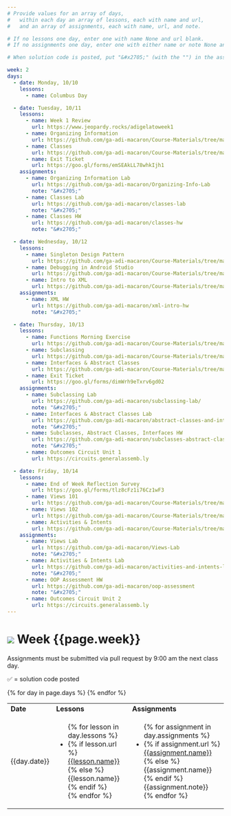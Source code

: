 ```yaml
---
# Provide values for an array of days,
#   within each day an array of lessons, each with name and url,
#   and an array of assignments, each with name, url, and note.

# If no lessons one day, enter one with name None and url blank.
# If no assignments one day, enter one with either name or note None and url blank.

# When solution code is posted, put "&#x2705;" (with the "") in the assignment's note.

week: 2
days:
  - date: Monday, 10/10
    lessons:
      - name: Columbus Day

  - date: Tuesday, 10/11
    lessons:
      - name: Week 1 Review
        url: https://www.jeopardy.rocks/adigelatoweek1
      - name: Organizing Information
        url: https://github.com/ga-adi-macaron/Course-Materials/tree/master/lessons/programming-fundamentals-in-java/organizing-info-lesson
      - name: Classes
        url: https://github.com/ga-adi-macaron/Course-Materials/tree/master/lessons/programming-fundamentals-in-java/classes-lesson
      - name: Exit Ticket
        url: https://goo.gl/forms/emSEAkLL78whkIjh1
    assignments:
      - name: Organizing Information Lab
        url: https://github.com/ga-adi-macaron/Organizing-Info-Lab
        note: "&#x2705;"
      - name: Classes Lab
        url: https://github.com/ga-adi-macaron/classes-lab
        note: "&#x2705;"
      - name: Classes HW
        url: https://github.com/ga-adi-macaron/classes-hw
        note: "&#x2705;"

  - date: Wednesday, 10/12
    lessons:
      - name: Singleton Design Pattern
        url: https://github.com/ga-adi-macaron/Course-Materials/tree/master/lessons/programming-fundamentals-in-java/singleton-design-pattern
      - name: Debugging in Android Studio
        url: https://github.com/ga-adi-macaron/Course-Materials/tree/master/lessons/workflow-and-dev-tools/debugging-in-android-lesson
      - name: Intro to XML
        url: https://github.com/ga-adi-macaron/Course-Materials/tree/master/lessons/user-interface/xml-lesson
    assignments:
      - name: XML HW
        url: https://github.com/ga-adi-macaron/xml-intro-hw
        note: "&#x2705;"

  - date: Thursday, 10/13
    lessons:
      - name: Functions Morning Exercise
        url: https://github.com/ga-adi-macaron/Course-Materials/tree/master/lessons/programming-fundamentals-in-java/functions-morning-exercise
      - name: Subclassing
        url: https://github.com/ga-adi-macaron/Course-Materials/tree/master/lessons/programming-fundamentals-in-java/subclassing-lesson
      - name: Interfaces & Abstract Classes
        url: https://github.com/ga-adi-macaron/Course-Materials/tree/master/lessons/programming-fundamentals-in-java/interfaces-and-abstract-classes
      - name: Exit Ticket
        url: https://goo.gl/forms/dimWrh9eTxrv6gd02
    assignments:
      - name: Subclassing Lab
        url: https://github.com/ga-adi-macaron/subclassing-lab/
        note: "&#x2705;"
      - name: Interfaces & Abstract Classes Lab
        url: https://github.com/ga-adi-macaron/abstract-classes-and-interfaces-lab/
        note: "&#x2705;"
      - name: Subclasses, Abstract Classes, Interfaces HW
        url: https://github.com/ga-adi-macaron/subclasses-abstract-classes-interfaces-hw
        note: "&#x2705;"
      - name: Outcomes Circuit Unit 1
        url: https://circuits.generalassemb.ly

  - date: Friday, 10/14
    lessons:
      - name: End of Week Reflection Survey
        url: https://goo.gl/forms/tlz8cFz1i76Cz1wF3
      - name: Views 101
        url: https://github.com/ga-adi-macaron/Course-Materials/tree/master/lessons/user-interface/views-101-lesson
      - name: Views 102
        url: https://github.com/ga-adi-macaron/Course-Materials/tree/master/lessons/user-interface/views-102-lesson
      - name: Activities & Intents
        url: https://github.com/ga-adi-macaron/Course-Materials/tree/master/lessons/activities-and-fragments/activities-and-intents-lesson
    assignments:
      - name: Views Lab
        url: https://github.com/ga-adi-macaron/Views-Lab
        note: "&#x2705;"
      - name: Activities & Intents Lab
        url: https://github.com/ga-adi-macaron/activities-and-intents-lab
        note: "&#x2705;"
      - name: OOP Assessment HW
        url: https://github.com/ga-adi-macaron/oop-assessment
        note: "&#x2705;"
      - name: Outcomes Circuit Unit 2
        url: https://circuits.generalassemb.ly
---
```


# ![](https://ga-dash.s3.amazonaws.com/production/assets/logo-9f88ae6c9c3871690e33280fcf557f33.png) Week {{page.week}}

Assignments must be submitted via pull request by 9:00 am the next class day.

&#x2705; = solution code posted

<table>
<tr><td><b>Date</b></td><td><b>Lessons</b></td><td><b>Assignments</b></td></tr>
{% for day in page.days %}
  <tr>
    <td>{{day.date}}</td>
    <td><ul>{% for lesson in day.lessons %}
      <li>{% if lesson.url %}
        <a href="{{lesson.url}}">{{lesson.name}}</a>
      {% else %}
        {{lesson.name}}
      {% endif %}</li>
    {% endfor %}</ul></td>
    <td><ul>{% for assignment in day.assignments %}
      <li>{% if assignment.url %}
        <a href="{{assignment.url}}">{{assignment.name}}</a>
      {% else %}
        {{assignment.name}}
      {% endif %}{{assignment.note}}</li>
    {% endfor %}</ul></td>
  </tr>
{% endfor %}
</table>
